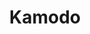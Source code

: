 ---
description: Open-source python resource for model data access
poc: Katherine Garcia-Sage
shortname: kamodo
timestamp: Mon, 14 Feb 2022 17:29:48 GMT
title: Kamodo
type: access tool
uuid: 52b2afad-ecf9-4084-aa8a-92e6d241718c
website_link: https://github.com/nasa/Kamodo
---